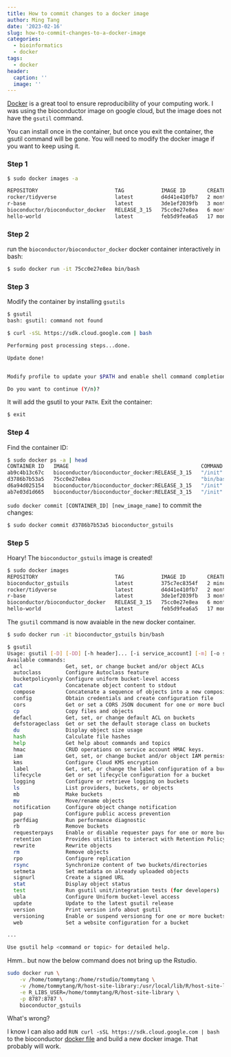 ```yaml
---
title: How to commit changes to a docker image
author: Ming Tang
date: '2023-02-16'
slug: how-to-commit-changes-to-a-docker-image
categories:
  - bioinformatics
  - docker
tags:
  - docker
header:
  caption: ''
  image: ''
---
```


[Docker](https://www.docker.com/) is a great tool to ensure reproducibility of your computing work. I was
using the bioconductor image on google cloud, but the image does not have the `gsutil` command.


You can install once in the container, but once you exit the container, the gsutil command
will be gone. You will need to modify the docker image if you want to keep using it.


### Step 1

```bash
$ sudo docker images -a

REPOSITORY                         TAG            IMAGE ID       CREATED         SIZE
rocker/tidyverse                   latest         d4d41e410fb7   2 months ago    2.16GB
r-base                             latest         3de1ef2039fb   3 months ago    838MB
bioconductor/bioconductor_docker   RELEASE_3_15   75cc0e27e8ea   6 months ago    4.23GB
hello-world                        latest         feb5d9fea6a5   17 months ago   13.3kB
```

### Step 2

run the `bioconductor/bioconductor_docker` docker container interactively in bash:
 
```bash
$ sudo docker run -it 75cc0e27e8ea bin/bash
```

### Step 3

Modify the container by installing `gsutils`

```bash
$ gsutil
bash: gsutil: command not found

$ curl -sSL https://sdk.cloud.google.com | bash

Performing post processing steps...done.

Update done!


Modify profile to update your $PATH and enable shell command completion?

Do you want to continue (Y/n)?
```

It will add the gsutil to your `PATH`. Exit the container:

```bash
$ exit
```

### Step 4 

Find the container ID:

```bash
$ sudo docker ps -a | head
CONTAINER ID   IMAGE                                           COMMAND      CREATED             STATUS                          PORTS                                       NAMES
ab9c4b13c67c   bioconductor/bioconductor_docker:RELEASE_3_15   "/init"      36 seconds ago      Up 35 seconds                   0.0.0.0:8787->8787/tcp, :::8787->8787/tcp   keen_khayyam
d3786b7b53a5   75cc0e27e8ea                                    "bin/bash"   10 minutes ago      Exited (127) 23 seconds ago                                                 quirky_cori
d6a94d025154   bioconductor/bioconductor_docker:RELEASE_3_15   "/init"      About an hour ago   Exited (0) About a minute ago                                               kind_goldwasser
ab7e03d1d665   bioconductor/bioconductor_docker:RELEASE_3_15   "/init"      About an hour ago   Exited (0) About an hour ago                                                wonderful_bouman
```

`sudo docker commit [CONTAINER_ID] [new_image_name]` to commit the changes:

```bash
$ sudo docker commit d3786b7b53a5 bioconductor_gstuils
```

### Step 5

Hoary! The `bioconductor_gstuils` image is created!

```bash
$ sudo docker images
REPOSITORY                         TAG            IMAGE ID       CREATED         SIZE
bioconductor_gstuils               latest         375c7ec8354f   2 minutes ago   5.49GB
rocker/tidyverse                   latest         d4d41e410fb7   2 months ago    2.16GB
r-base                             latest         3de1ef2039fb   3 months ago    838MB
bioconductor/bioconductor_docker   RELEASE_3_15   75cc0e27e8ea   6 months ago    4.23GB
hello-world                        latest         feb5d9fea6a5   17 months ago   13.3kB
```

The `gsutil` command is now avaiable in the new docker container.

```bash
$ sudo docker run -it bioconductor_gstuils bin/bash

$ gsutil
Usage: gsutil [-D] [-DD] [-h header]... [-i service_account] [-m] [-o section:flag=value]... [-q] [-u user_project] [command [opts...] args...]
Available commands:
  acl              Get, set, or change bucket and/or object ACLs
  autoclass        Configure Autoclass feature
  bucketpolicyonly Configure uniform bucket-level access
  cat              Concatenate object content to stdout
  compose          Concatenate a sequence of objects into a new composite object.
  config           Obtain credentials and create configuration file
  cors             Get or set a CORS JSON document for one or more buckets
  cp               Copy files and objects
  defacl           Get, set, or change default ACL on buckets
  defstorageclass  Get or set the default storage class on buckets
  du               Display object size usage
  hash             Calculate file hashes
  help             Get help about commands and topics
  hmac             CRUD operations on service account HMAC keys.
  iam              Get, set, or change bucket and/or object IAM permissions.
  kms              Configure Cloud KMS encryption
  label            Get, set, or change the label configuration of a bucket.
  lifecycle        Get or set lifecycle configuration for a bucket
  logging          Configure or retrieve logging on buckets
  ls               List providers, buckets, or objects
  mb               Make buckets
  mv               Move/rename objects
  notification     Configure object change notification
  pap              Configure public access prevention
  perfdiag         Run performance diagnostic
  rb               Remove buckets
  requesterpays    Enable or disable requester pays for one or more buckets
  retention        Provides utilities to interact with Retention Policy feature.
  rewrite          Rewrite objects
  rm               Remove objects
  rpo              Configure replication
  rsync            Synchronize content of two buckets/directories
  setmeta          Set metadata on already uploaded objects
  signurl          Create a signed URL
  stat             Display object status
  test             Run gsutil unit/integration tests (for developers)
  ubla             Configure Uniform bucket-level access
  update           Update to the latest gsutil release
  version          Print version info about gsutil
  versioning       Enable or suspend versioning for one or more buckets
  web              Set a website configuration for a bucket

...

Use gsutil help <command or topic> for detailed help.
```

Hmm.. but now the below command does not bring up the Rstudio.

```bash
sudo docker run \
    -v /home/tommytang:/home/rstudio/tommytang \
    -v /home/tommytang/R/host-site-library:/usr/local/lib/R/host-site-library \
    -e R_LIBS_USER=/home/tommytang/R/host-site-library \
  	-p 8787:8787 \
  	bioconductor_gstuils
```

What's wrong?

I know I can also add `RUN curl -sSL https://sdk.cloud.google.com | bash` to the bioconductor [docker file](https://github.com/Bioconductor/bioconductor_docker/blob/master/Dockerfile) and 
build a new docker image. That probably will work.

